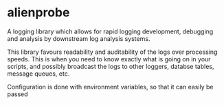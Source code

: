 # alienprobe
A logging library which allows for rapid logging development, debugging and analysis by downstream log analysis systems.

This library favours readability and auditability of the logs over processing speeds.  This is when you need to know exactly what is going on in your scripts, and possibly broadcast the logs to other loggers, databse tables, message queues, etc.

Configuration is done with environment variables, so that it can easily be passed 